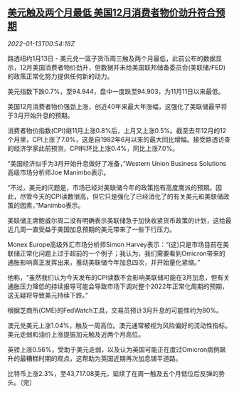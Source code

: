 <!--1642035663000-->
[美元触及两个月最低 美国12月消费者物价劲升符合预期](https://cn.reuters.com/article/forex-close-0112-wedn-idCNKBS2JN02L)
------

<div><i>2022-01-13T00:54:18Z</i></div><p>路透纽约1月13日 - 美元兑一篮子货币周三触及两个月最低，此前公布的数据显示，12月美国消费者物价劲升，但数据并未给美国联邦储备委员会(美联储/FED)的政策正常化努力提供任何新的动力。</p><p>美元指数下跌0.7%，至94.944，盘中一度跌至94.903，为11月11日以来最低。</p><p>美国12月消费者物价强劲上涨，创近40年来最大年涨幅，这强化了美联储最早将于3月开始升息的预期。</p><p>消费者物价指数(CPI)继11月上涨0.8%后，上月又上涨0.5%。截至去年12月的12个月里，CPI上涨了7.0%，这是自1982年6月以来的最大同比增幅。接受路透访查的经济学家此前预测，CPI料环比上涨0.4%，同比上涨7.0%。</p><p>“美国经济似乎为3月开始升息做好了准备，”Western Union Business Solutions高级市场分析师Joe Manimbo表示。</p><p>“不过，美元的问题是，市场已经对美联储今年的政策抱有高度鹰派的预期。因此，尽管今天的CPI读数很高，但它只是强化了已经消化了的有关美元和美联储政策的因素，”Manimbo表示。</p><p>美联储主席鲍威尔周二没有明确表示美联储急于加快收紧货币政策的计划，这给最近几周一直受益于美国加息预期的美元带来了一些下行压力。</p><p>Monex Europe高级外汇市场分析师Simon Harvey表示：“(这)只是市场目前在美联储正常化问题上过于超前的一个例子；我认为，我们需要看到Omicron带来的通胀影响真正发挥出来，推动美联储今年加息四次，并开始量化紧缩。”</p><p>他称，“虽然我们认为今天发布的CPI读数不会影响美联储可能在3月加息，但有关通胀压力降低的持续报导可能会导致市场下调对整个2022年正常化周期的预期，这无疑将导致美元持续下跌。”</p><p>根据芝商所(CME)的FedWatch工具，交易员预计3月升息的可能性约为80%。</p><p>澳元兑美元上涨1.04%，触及一周高位。澳元通常被视为风险偏好的流动性指标。美元走弱和油价上涨提振加元触及近两个月高位。</p><p>英镑上涨0.56%，受助于美元走弱，以及认为英国可能正在度过Omicron病例飙升的最糟糕时期的观点，这帮助为英国近期再次加息铺平道路。</p><p>比特币上涨2.3%，至43,717.08美元，延续了在周一触及五个月低位后反弹的势头。（完）</p>
